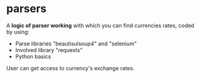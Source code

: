 # parsers
<div>
    <p>A <b>logic of parser working</b> with which you can find currencies rates, coded by using:</p>
    <ul>
        <li>Parse libraries "beautisulsoup4" and "selenium"</li>
        <li>Involved library "requests"</li>
        <li>Python basics</li>
    </ul>
</div>
<p>User can get access to currency's exchange rates.</p>
